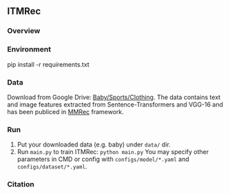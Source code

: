 ## ITMRec

### Overview

### Environment

pip install -r requirements.txt

### Data

Download from Google Drive: [Baby/Sports/Clothing](https://drive.google.com/drive/folders/1M4HH4EXHgGBD0kK9qnZIDEI1idbzM4nd?usp=drive_link).
The data contains text and image features extracted from Sentence-Transformers and VGG-16 and has been publiced in [MMRec](https://github.com/enoche/MMRec) framework.

### Run
1. Put your downloaded data (e.g. baby) under `data/` dir.
2. Run `main.py` to train ITMRec:
  `python main.py`
You may specify other parameters in CMD or config with `configs/model/*.yaml` and `configs/dataset/*.yaml`. 

### Citation

